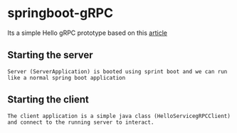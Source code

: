 # springboot-gRPC

Its a simple Hello gRPC prototype based on this [article](https://www.baeldung.com/grpc-introduction)

## Starting the server
    Server (ServerApplication) is booted using sprint boot and we can run like a normal spring boot application
## Starting the client
    The client application is a simple java class (HelloServicegRPCClient) and connect to the running server to interact.